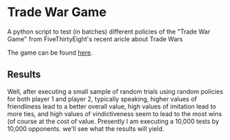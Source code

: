 # Trade War Game
A python script to test (in batches) different policies of the "Trade War Game" from FiveThirtyEight's recent aricle about Trade Wars

The game can be found [here](https://fivethirtyeight.com/features/how-to-win-a-trade-war/).

## Results

Well, after executing a small sample of random trials using random policies for both player 1 and player 2, typically speaking, higher values of friendliness lead to a better overall value, high values of imitation lead to more ties, and high values of vindictiveness seem to lead to the most wins (of course at the cost of value.  Presently I am executing a 10,000 tests by 10,000 opponents.  we'll see what the results will yield.
